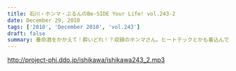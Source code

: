 ```yaml
---
title: 石川・ホンマ・ぶるんのBe-SIDE Your Life! vol.243-2
date: December 29, 2010
tags: ['2010', 'December 2010', 'vol.243']
draft: false
summary: 養命酒をかかえて！酔いどれ！？収録のホンマさん。ヒートテックとかも着込んでいるのに何でも「中」から冷え対策したいらしいのですよ。今回は、「リスナーバロンドール」「流行語大賞」と盛り沢山～～～。NAMAE
---
```


http://project-phi.ddo.jp/ishikawa/ishikawa243_2.mp3

